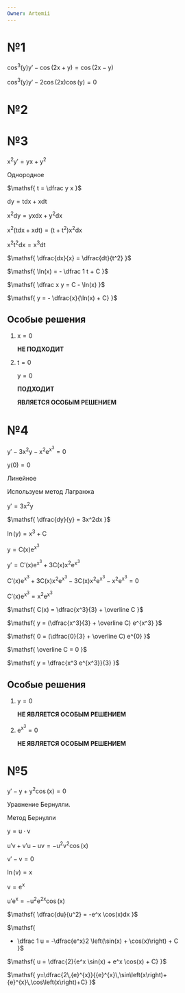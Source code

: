 ```yaml
---
Owner: Artemii
---
```

# №1

$\mathsf{  
\cos^3(y) y' - \cos(2x + y) = \cos(2x - y)  
}$

  

$\mathsf{  
\cos^3(y) y' - 2 \cos(2x)\cos(y) = 0  
}$

# №2

# №3

$\mathsf{  
x^2 y' = yx + y^2  
}$

Однородное

  

$\mathsf{  
t = \dfrac y x  
}$

$\mathsf{  
dy = tdx + xdt  
}$

$\mathsf{  
x^2 dy = yxdx + y^2 dx  
}$

  

$\mathsf{  
x^2 \left(tdx + xdt\right) = (t + t^2)x^2dx  
}$

$\mathsf{  
x^2t^2 dx = x^3dt  
}$

  

$\mathsf{  
\dfrac{dx}{x} = \dfrac{dt}{t^2}  
}$

$\mathsf{  
\ln(x) = - \dfrac 1 t + C  
}$

$\mathsf{  
\dfrac x y = C - \ln(x)  
}$

$\mathsf{  
y = - \dfrac{x}{\ln(x) + C}  
}$

## Особые решения

1. $\mathsf{  
    x = 0  
    }$
    
    **НЕ ПОДХОДИТ**
    
2. $\mathsf{  
    t = 0  
    }$
    
    $\mathsf{  
    y = 0  
    }$
    
    **ПОДХОДИТ**
    
    **ЯВЛЯЕТСЯ ОСОБЫМ РЕШЕНИЕМ**
    

  

  

# №4

$\mathsf{  
y' - 3x^2 y - x^2 e^{x^3} = 0  
}$

$\mathsf{  
y(0) = 0  
}$

  

Линейное

  

Используем метод Лагранжа

  

$\mathsf{  
y' = 3x^2 y  
}$

$\mathsf{  
\dfrac{dy}{y} = 3x^2dx  
}$

  

$\mathsf{  
\ln(y) = x^3 + C  
}$

  

$\mathsf{  
y = C(x)e^{x^3}  
}$

$\mathsf{  
y' = C'(x) e^{x^3} + 3C(x) x^2 e^{x^3}  
}$

  

$\mathsf{  
C'(x)e^{x^3} + 3C(x) x^2 e^{x^3} - 3 C(x)x^2 e^{x^3} - x^2 e^{x^3} = 0  
}$

$\mathsf{  
C'(x) e^{x^3} = x^2 e^{x^3}  
}$

  

$\mathsf{  
C(x) = \dfrac{x^3}{3} + \overline C  
}$

  

$\mathsf{  
y = (\dfrac{x^3}{3} + \overline C) e^{x^3}  
}$

  

$\mathsf{  
0 = (\dfrac{0}{3} + \overline C) e^{0}  
}$

$\mathsf{  
\overline C = 0  
}$

  

$\mathsf{  
y = \dfrac{x^3 e^{x^3}}{3}  
}$

## Особые решения

1. $\mathsf{  
    y = 0  
    }$
    
    **НЕ ЯВЛЯЕТСЯ ОСОБЫМ РЕШЕНИЕМ**
    
2. $\mathsf{  
    e^{x^3} = 0  
    }$
    
    **НЕ ЯВЛЯЕТСЯ ОСОБЫМ РЕШЕНИЕМ**
    
      
    

# №5

$\mathsf{  
y' - y + y^2 \cos(x) = 0  
}$

  

Уравнение Бернулли.

Метод Бернулли

  

$\mathsf{y=u\cdot v}$

  

$\mathsf{  
u'v + v'u - uv = - u^2v^2 \cos(x)  
}$

$\mathsf{  
v' - v = 0  
}$

$\mathsf{  
\ln(v) = x  
}$

$\mathsf{  
v = e^x  
}$

  

$\mathsf{  
u'e^x = -u^2 e^{2x} \cos(x)  
}$

$\mathsf{  
\dfrac{du}{u^2} = -e^x \cos(x)dx  
}$

  

$\mathsf{  
- \dfrac 1 u = -\dfrac{e^x}2 \left(\sin(x) + \cos(x)\right) + C  
}$

$\mathsf{  
u = \dfrac{2}{e^x \sin(x) + e^x \cos(x) + C}  
}$

  

$\mathsf{  
y=\dfrac{2\,{e}^{x}}{{e}^{x}\,\sin\left(x\right)+{e}^{x}\,\cos\left(x\right)+C}  
}$